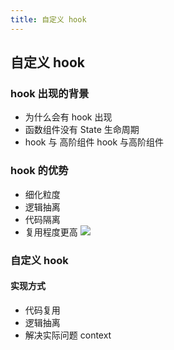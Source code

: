 ```yaml
---
title: 自定义 hook
---
```

## 自定义 hook
### hook 出现的背景

- 为什么会有 hook 出现
- 函数组件没有 State 生命周期
- hook 与 高阶组件
    hook 与高阶组件

### hook 的优势

- 细化粒度
- 逻辑抽离
- 代码隔离
- 复用程度更高
![](https://static001.geekbang.org/resource/image/f8/d5/f8a255ca1ec737a8ff5a40160e789fd5.png)

### 自定义 hook

#### 实现方式

- 代码复用
- 逻辑抽离
- 解决实际问题
context